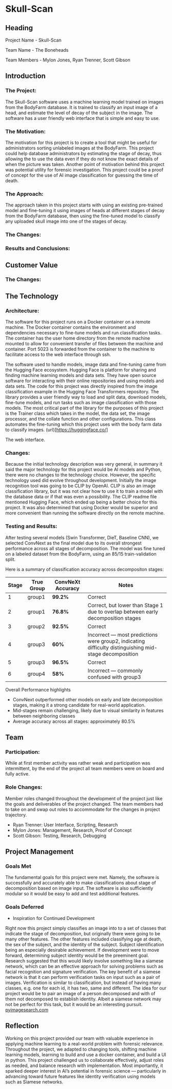 # Skull-Scan

## Heading
Project Name - Skull-Scan 

Team Name - The Boneheads

Team Members - Mylon Jones, Ryan Trenner, Scott Gibson

## Introduction

### The Project:
The Skull-Scan software uses a machine learning model trained on images from the BodyFarm database. It is trained to classify an input image of a head, and estimate the level of decay of the subject in the image. The software has a user friendly web interface that is simple and easy to use.

### The Motivation:
The motivation for this project is to create a tool that might be useful for administrators sorting unlabeled images at the BodyFarm. This project could help database administrators by estimating the stage of decay, thus allowing the to use the data even if they do not know the exact details of when the picture was taken. Another point of motivation behind this project was potential utility for forensic investigation. This project could be a proof of concept for the use of AI image classification for guessing the time of death.

### The Approach:
The approach taken in this project starts with using an existing pre-trained model and fine-tuning it using images of heads at different stages of decay from the BodyFarm database, then using the fine-tuned model to classify any uploaded skull image into one of the stages of decay.

### The Changes:


### Results and Conclusions:


## Customer Value

### The Changes:


## The Technology

### Architecture:

The software for this project runs on a Docker container on a remote machine. The Docker container contains the environment and dependencies necessary to fine-tune models and run classification tasks. The container has the user home directory from the remote machine mounted to allow for convenient transfer of files between the machine and container. Port 5023 is forwarded from the container to the machine to facilitate access to the web interface through ssh.

The software used to handle models, image data and fine-tuning came from the Hugging Face ecosystem. Hugging Face is platform for sharing and finding machine learning models and data sets. They have open source software for interacting with their online repositories and using models and data sets. The code for this project was directly inspired from the image classification example in the Hugging Face Transformers repository. The library provides a user friendly way to load and split data, download models, fine-tune models, and run tasks such as image classification with those models. The most critical part of the library for the purposes of this project is the Trainer class which takes in the model, the data set, the image processor, and the collate function and other configurations. This class automates the fine-tuning which this project uses with the body farm data to classify images.
(url)[https://huggingface.co/]

The web interface.

### Changes:

Because the initial technology description was very general, in summary it said the major technology for this project would be AI models and Python, there were no changes to the technology choice. However, the specific technology used did evolve throughout development. Initially the image recognition tool was going to be CLIP by OpenAI. CLIP is also an image classification library, but it was not clear how to use it to train a model with the database data or if that was even a possibility. The CLIP readme file mentioned Hugging Face, which ended up being a better choice for this project. It was also determined that using Docker would be superior and more convenient than running the software directly on the remote machine.

### Testing and Results:
After testing several models (Swin Transformer, DieT, Baseline CNN), we selected ConvNext as the final model due to its overall strongest performance across all stages of decomposition. The model was fine tuned on a labeled dataset from the BodyFarm, using an 85/15 train-validation split. 

Here is a summary of classification accuracy across decompositon stages: 

| Stage | True Group | ConvNeXt Accuracy | Notes                                                                                                  |
| ----- | ---------- | ----------------- | ------------------------------------------------------------------------------------------------------ |
| 1     | group1     | **99.2%**         | Correct                                                                                                |
| 2     | group1     | **76.8%**         | Correct, but lower than Stage 1 due to overlap between early decomposition stages                      |
| 3     | group2     | **92.5%**         | Correct                                                                                                |
| 4     | group3     | **60%**           | Incorrect — most predictions were group2, indicating difficulty distinguishing mid-stage decomposition |
| 5     | group3     | **96.5%**         | Correct                                                                                                |
| 6     | group4     | **58%**           | Incorrect — commonly confused with group3                                                              |


Overall Performance highlights
* ConvNext outperformed other models on early and late decomposition stages, making it a strong candidate for real-world application.
* Mid-stages remain challenging, likely due to visual similarity in features between neighboring classes
* Average accuracy across all stages: approximately 80.5%
    

## Team

### Participation:
While at first member activity was rather weak and participation was intermittent, by the end of the project all team members were on board and fully active.

### Role Changes:
Member roles changed throughout the development of the project just like the goals and deliverables of the project changed. The team members had to take on and swap out roles to accommodate for the changes in project trajectory.

  * Ryan Trenner: User Interface, Scripting, Research
  * Mylon Jones: Management, Research, Proof of Concept
  * Scott Gibson: Testing, Research, Debugging

## Project Management

### Goals Met
The fundamental goals for this project were met. Namely, the software is successfully and accurately able to make classifications about stage of decomposition based on image input. The software is also sufficiently modular so it would be easy to add and test additional features. 

### Goals Deferred

  * Inspiration for Continued Development

Right now this project simply classifies an image into to a set of classes that indicate the stage of decomposition, but originally there were going to be many other features. The other features included classifying age at death, the sex of the subject, and the identity of the subject. Subject identification being an especially desirable achievement. If development were to move forward, determining subject identity would be the preeminent goal. Research suggested that this would likely involve something like a siamese network, which can be an effective approach for solving problems such as facial recognition and signature verification. The key benefit of a siamese network is that it can perform verification tasks on input such as a pair of images. Verification is similar to classification, but instead of having many classes, e.g. one for each id, it has two, same and different. The idea for our project would be to pair an image of a person decomposed and with of them not decomposed to establish identity. Albeit a siamese network may not be perfect for this task, but it would be an interesting pursuit.
[pyimagesearch.com](https://pyimagesearch.com/2020/11/23/building-image-pairs-for-siamese-networks-with-python/)

## Reflection

Working on this project provided our team with valuable experience in applying machine learning to a real-world problem with forensic relevance. Throughout the
project, we adapted to changing tools, shifting machine learning models, learning to build and use a docker container, and build a UI in python. This project
challenged us to collaborate effectively, adjust roles as needed, and balance research with implementation. Most importantly, it sparked deeper interest in AI’s
potential in forensic science — particularly in advancing toward future features like identity verification using models such as Siamese networks.
